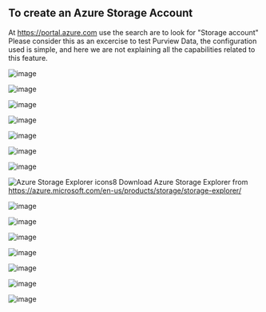 ## To create an Azure Storage Account

At https://portal.azure.com use the search are to look for "Storage account"
Please consider this as an excercise to test Purview Data, the configuration used is simple, and here we are not explaining all the capabilities related to this feature.

![image](https://github.com/user-attachments/assets/ba839ad3-38d5-4ad8-af37-2942c9c7c198)

![image](https://github.com/user-attachments/assets/e0058e5f-6254-41b8-8744-166dc91528d7)

![image](https://github.com/user-attachments/assets/374dbc5b-baf6-458b-95e9-81609fbc090a)

![image](https://github.com/user-attachments/assets/3bc6f29e-eaed-44e5-b905-f2110a05ee8b)

![image](https://github.com/user-attachments/assets/0e85d5d2-f8ac-4745-804b-e946d985fc31)

![image](https://github.com/user-attachments/assets/1a718659-f91f-4db5-907b-fc38facf4731)

![image](https://github.com/user-attachments/assets/5929466e-9b31-40bc-ac18-bfbb19d4f0eb)


![Azure Storage Explorer icons8](https://github.com/user-attachments/assets/33e05f32-4be5-49a2-9b60-1da0e1a9a144)
Download Azure Storage Explorer from https://azure.microsoft.com/en-us/products/storage/storage-explorer/

![image](https://github.com/user-attachments/assets/aceb5c3d-ecb4-43b5-9001-599f1e30aff3)

![image](https://github.com/user-attachments/assets/0443a76b-4f80-4f2e-bafb-7454a6704cb4)

![image](https://github.com/user-attachments/assets/925ff4e2-5213-476c-8a45-bde034cd96bd)

![image](https://github.com/user-attachments/assets/4b72eacf-aa68-4342-a3a7-9376ee33f5b6)

![image](https://github.com/user-attachments/assets/80650cfe-e3e3-4d51-9fab-0a2d345db016)

![image](https://github.com/user-attachments/assets/33238aba-8865-454c-9814-3b614f83d126)

![image](https://github.com/user-attachments/assets/7076c0d9-c79f-43d5-a468-3743da944628)

